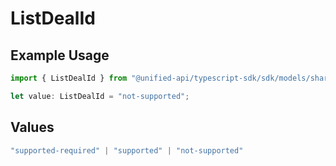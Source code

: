 # ListDealId

## Example Usage

```typescript
import { ListDealId } from "@unified-api/typescript-sdk/sdk/models/shared";

let value: ListDealId = "not-supported";
```

## Values

```typescript
"supported-required" | "supported" | "not-supported"
```